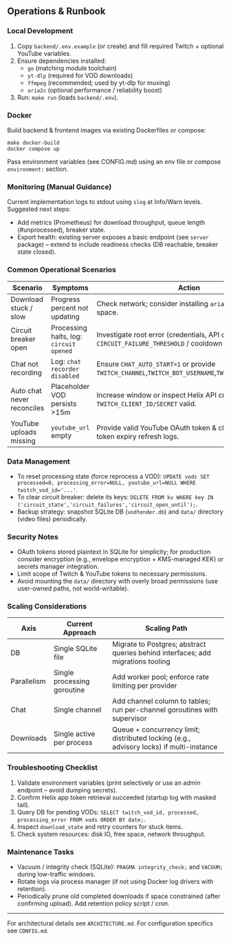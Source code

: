 ## Operations & Runbook

### Local Development

1. Copy `backend/.env.example` (or create) and fill required Twitch + optional YouTube variables.
2. Ensure dependencies installed:
   - `go` (matching module toolchain)
   - `yt-dlp` (required for VOD downloads)
   - `ffmpeg` (recommended; used by yt-dlp for muxing)
   - `aria2c` (optional performance / reliability boost)
3. Run: `make run` (loads `backend/.env`).

### Docker

Build backend & frontend images via existing Dockerfiles or compose:

```
make docker-build
docker compose up
```

Pass environment variables (see CONFIG.md) using an env file or compose `environment:` section.

### Monitoring (Manual Guidance)

Current implementation logs to stdout using `slog` at Info/Warn levels. Suggested next steps:

- Add metrics (Prometheus) for download throughput, queue length (#unprocessed), breaker state.
- Export health: existing server exposes a basic endpoint (see `server` package) – extend to include readiness checks (DB reachable, breaker state closed).

### Common Operational Scenarios

| Scenario                   | Symptoms                                | Action                                                                                                     |
| -------------------------- | --------------------------------------- | ---------------------------------------------------------------------------------------------------------- |
| Download stuck / slow      | Progress percent not updating           | Check network; consider installing `aria2c`; verify disk space.                                            |
| Circuit breaker open       | Processing halts, log: `circuit opened` | Investigate root error (credentials, API outage). Adjust `CIRCUIT_FAILURE_THRESHOLD` / cooldown if needed. |
| Chat not recording         | Log: `chat recorder disabled`           | Ensure `CHAT_AUTO_START=1` or provide `TWITCH_CHANNEL`,`TWITCH_BOT_USERNAME`,`TWITCH_OAUTH_TOKEN`.         |
| Auto chat never reconciles | Placeholder VOD persists >15m           | Increase window or inspect Helix API credentials; ensure `TWITCH_CLIENT_ID/SECRET` valid.                  |
| YouTube uploads missing    | `youtube_url` empty                     | Provide valid YouTube OAuth token & client creds; check token expiry refresh logs.                         |

### Data Management

- To reset processing state (force reprocess a VOD): `UPDATE vods SET processed=0, processing_error=NULL, youtube_url=NULL WHERE twitch_vod_id='...'`.
- To clear circuit breaker: delete its keys: `DELETE FROM kv WHERE key IN ('circuit_state','circuit_failures','circuit_open_until');`.
- Backup strategy: snapshot SQLite DB (`vodtender.db`) and `data/` directory (video files) periodically.

### Security Notes

- OAuth tokens stored plaintext in SQLite for simplicity; for production consider encryption (e.g., envelope encryption + KMS-managed KEK) or secrets manager integration.
- Limit scope of Twitch & YouTube tokens to necessary permissions.
- Avoid mounting the `data/` directory with overly broad permissions (use user-owned paths, not world-writable).

### Scaling Considerations

| Axis        | Current Approach            | Scaling Path                                                                            |
| ----------- | --------------------------- | --------------------------------------------------------------------------------------- |
| DB          | Single SQLite file          | Migrate to Postgres; abstract queries behind interfaces; add migrations tooling         |
| Parallelism | Single processing goroutine | Add worker pool; enforce rate limiting per provider                                     |
| Chat        | Single channel              | Add channel column to tables; run per-channel goroutines with supervisor                |
| Downloads   | Single active per process   | Queue + concurrency limit; distributed locking (e.g., advisory locks) if multi-instance |

### Troubleshooting Checklist

1. Validate environment variables (print selectively or use an admin endpoint – avoid dumping secrets).
2. Confirm Helix app token retrieval succeeded (startup log with masked tail).
3. Query DB for pending VODs: `SELECT twitch_vod_id, processed, processing_error FROM vods ORDER BY date;`.
4. Inspect `download_state` and retry counters for stuck items.
5. Check system resources: disk IO, free space, network throughput.

### Maintenance Tasks

- Vacuum / integrity check (SQLite): `PRAGMA integrity_check;` and `VACUUM;` during low-traffic windows.
- Rotate logs via process manager (if not using Docker log drivers with retention).
- Periodically prune old completed downloads if space constrained (after confirming upload). Add retention policy script / cron.

---

For architectural details see `ARCHITECTURE.md`. For configuration specifics see `CONFIG.md`.
